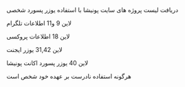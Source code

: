 دریافت لیست پروژه های سایت پونیشا با استفاده یوزر پسورد شخصی

لاین 9 و11 اطلاعات تلگرام

لاین 18 اطلاعات پروکسی

لاین 31,42 یوزر ایجنت

لاین 40 یوزر پسورد اکانت پونیشا


هرگونه استفاده نادرست بر عهده خود شخص است 



